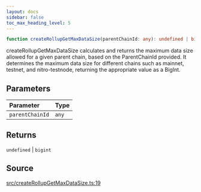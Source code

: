 ```yaml
---
layout: docs
sidebar: false
toc_max_heading_level: 5
---
```


```ts
function createRollupGetMaxDataSize(parentChainId: any): undefined | bigint;
```

createRollupGetMaxDataSize calculates and returns the maximum data size
allowed for a given parent chain, based on the ParentChainId provided. It
determines the maximum data size for different chains such as mainnet,
testnet, and nitro-testnode, returning the appropriate value as a BigInt.

## Parameters

| Parameter       | Type  |
| :-------------- | :---- |
| `parentChainId` | `any` |

## Returns

`undefined` \| `bigint`

## Source

[src/createRollupGetMaxDataSize.ts:19](https://github.com/OffchainLabs/arbitrum-orbit-sdk/blob/cfcbd32d6879cf7817a33b24f062a0fd879ea257/src/createRollupGetMaxDataSize.ts#L19)

